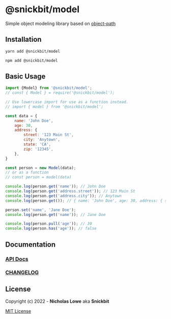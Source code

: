 # @snickbit/model

<!--START_SECTION:readmes-description-->

Simple object modeling library based on [object-path](https://github.com/mariocasciaro/object-path)

<!--END_SECTION:readmes-description-->

## Installation

```bash
yarn add @snickbit/model
```

```bash
npm add @snickbit/model
```

## Basic Usage

```js
import {Model} from '@snickbit/model';
// const { Model } = require('@snickbit/model');

// Use lowercase import for use as a function instead.
// import { model } from '@snickbit/model';

const data = {
	name: 'John Doe',
	age: 30,
	address: {
		street: '123 Main St',
		city: 'Anytown',
		state: 'CA',
		zip: '12345',
	},
}

const person = new Model(data);
// or as a function
// const person = model(data)

console.log(person.get('name')); // John Doe
console.log(person.get('address.street')); // 123 Main St
console.log(person.get('address.city')); // Anytown
console.log(person.get()); // { name: 'John Doe', age: 30, address: { street: '123 Main St', city: 'Anytown', state: 'CA', zip: '12345' } }

person.set('name', 'Jane Doe');
console.log(person.get('name')); // Jane Doe

console.log(person.pull('age')); // 30
console.log(person.has('age')); // false
```

## Documentation

### [API Docs](./docs/README.md)

### [CHANGELOG](CHANGELOG.md)

## License

Copyright (c) 2022 - **Nicholas Lowe** aka **Snickbit**

[MIT License](../../LICENSE)
